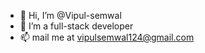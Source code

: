 - 👋 Hi, I’m @Vipul-semwal
- 👀 I’m a full-stack developer
- 📫 mail me at vipulsemwal124@gmail.com

<!---
Vipul-semwal/Vipul-semwal is a ✨ special ✨ repository because its `README.md` (this file) appears on your GitHub profile.
You can click the Preview link to take a look at your changes.
--->
